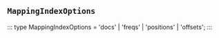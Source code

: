 ## `MappingIndexOptions`
:::
type MappingIndexOptions = 'docs' | 'freqs' | 'positions' | 'offsets';
:::

